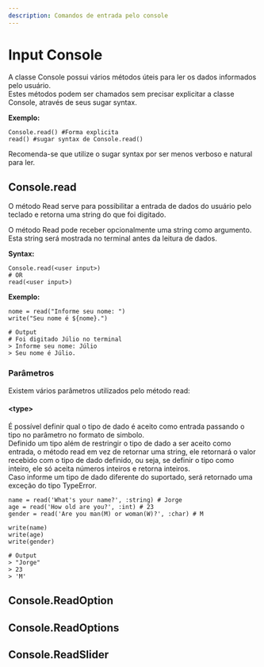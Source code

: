 ```yaml
---
description: Comandos de entrada pelo console
---
```


# Input Console

A classe Console possui vários métodos úteis para ler os dados informados pelo usuário.  
Estes métodos podem ser chamados sem precisar explicitar a classe Console, através de seus sugar syntax.

**Exemplo:**

```text
Console.read() #Forma explicita
read() #sugar syntax de Console.read()
```

Recomenda-se que utilize o sugar syntax por ser menos verboso e natural para ler.

## Console.read

O método Read serve para possibilitar a entrada de dados do usuário pelo teclado e retorna uma string do que foi digitado.

O método Read pode receber opcionalmente uma string como argumento. Esta string será mostrada no terminal antes da leitura de dados.

**Syntax:**

```text
Console.read(<user input>)
# OR
read(<user input>)
```

**Exemplo:**

```text
nome = read("Informe seu nome: ")
write("Seu nome é ${nome}.")

# Output
# Foi digitado Júlio no terminal
> Informe seu nome: Júlio
> Seu nome é Júlio.
```

### Parâmetros

Existem vários parâmetros utilizados pelo método read:

#### &lt;type&gt;

É possível definir qual o tipo de dado é aceito como entrada passando o tipo no parâmetro no formato de simbolo.  
Definido um tipo além de restringir o tipo de dado a ser aceito como entrada, o método read em vez de retornar uma string, ele retornará o valor recebido com o tipo de dado definido, ou seja, se definir o tipo como inteiro, ele só aceita números inteiros e retorna inteiros.  
Caso informe um tipo de dado diferente do suportado, será retornado uma exceção do tipo TypeError.

```text
name = read('What's your name?', :string) # Jorge
age = read('How old are you?', :int) # 23
gender = read('Are you man(M) or woman(W)?', :char) # M

write(name) 
write(age)
write(gender)

# Output
> "Jorge"
> 23
> 'M'
```

## Console.ReadOption

## Console.ReadOptions

## Console.ReadSlider

